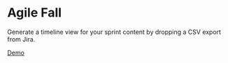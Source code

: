 # Agile Fall

Generate a timeline view for your sprint content by dropping a CSV export from Jira.

[Demo](https://ridakk.github.io/agile-fall)
